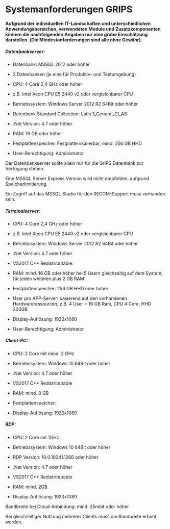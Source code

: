 # Systemanforderungen GRIPS

**Aufgrund der individuellen IT-Landschaften und unterschiedlichen Anwendungsbereichen, verwendeten Module und Zusatzkomponenten können die nachfolgenden Angaben nur eine grobe Einschätzung darstellen. (Die Mindestanforderungen sind alle ohne Gewähr).** 


##### Datenbankserver:

* Datenbank: MSSQL 2012 oder höher

* 2 Datenbanken (je eine für Produktiv- und Testumgebung)

* CPU: 4 Core 2,4 GHz oder höher

* z.B. Intel Xeon CPU E5 2440 v2 oder vergleichbarer CPU

* Betriebssystem: Windows Server 2012 R2 64Bit oder höher

* Datenbank Standard Collection: Latin 1_General_CI_AS

* .Net Version: 4.7 oder höher

* RAM: 16 GB oder höher

* Festplattenspeicher: Festplatte skalierbar, mind. 256 GB HHD

* User-Berechtigung: Administrator

Der Datenbankserver sollte allein nur für die GriPS Datenbank zur Verfügung stehen.

Eine MSSQL Server Express Version wird nicht empfohlen, aufgrund Speicherlimitierung.

Ein Zugriff auf das MSSQL Studio für den RECOM-Support muss vorhanden sein.


##### Terminalserver:

* CPU: 4 Core 2,4 GHz oder höher

* z.B. Intel Xeon CPU E5 2440 v2 oder vergleichbarer CPU

* Betriebssystem: Windows Server 2012 R2 64Bit oder höher

* .Net Version: 4.7 oder höher

* VS2017 C++ Redistributable:

* RAM: mind. 16 GB oder höher bei 5 Usern gleichzeitig auf dem System, für jeden weiteren plus 2 GB RAM

* Festplattenspeicher: 256 GB HHD oder höher

* User pro APP-Server: basierend auf den vorhandenen Hardwareressourcen, z.B. 4 User = 16 GB Ram, CPU 4 Core, HHD 200GB

* Display-Auflösung: 1920x1080

* User-Berechtigung: Administrator


##### Client-PC:

* CPU: 2 Core mit mind. 2 GHz

* Betriebssystem: Windows 10 64Bit oder höher

* .Net Version: 4.7 oder höher

* VS2017 C++ Redistributable

* RAM: mind. 8 GB

* Festplattenspeicher:

* Display-Auflösung: 1920x1080


##### RDP:

* CPU: 2 Core mit 1GHz

* Betriebssystem: Windows 10 64Bit oder höher

* RDP Version: 10.0.19041.1266 oder höher

* .Net Version: 4.7 oder höher

* VS2017 C++ Redistributable

* RAM: mind. 2GB

* Display-Auflösung: 1920x1080

Bandbreite bei Cloud-Anbindung: mind. 25mbit oder höher

Bei gleichzeitiger Nutzung mehrerer Clients muss die Bandbreite erhöht werden.

